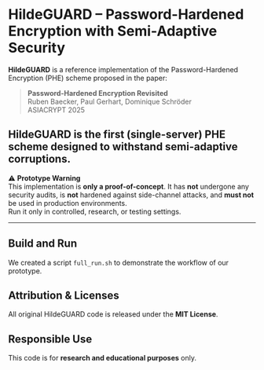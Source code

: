 # HildeGUARD – Password-Hardened Encryption with Semi-Adaptive Security

**HildeGUARD** is a reference implementation of the Password-Hardened Encryption (PHE) scheme proposed in the paper:

> **Password-Hardened Encryption Revisited**  
> Ruben Baecker, Paul Gerhart, Dominique Schröder  
> ASIACRYPT 2025

HildeGUARD is the first (single-server) PHE scheme designed to withstand **semi-adaptive corruptions**.
---

⚠️ **Prototype Warning**  
This implementation is **only a proof-of-concept**. It has **not** undergone any security audits, is **not** hardened against side-channel attacks, and **must not** be used in production environments.  
Run it only in controlled, research, or testing settings.

---



## Build and Run
We created a script `full_run.sh` to demonstrate the workflow of our prototype.


## Attribution & Licenses

All original HildeGUARD code is released under the **MIT License**.



## Responsible Use

This code is for **research and educational purposes** only.  

